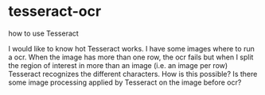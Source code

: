 # tesseract-ocr
how to use Tesseract

I would like to know hot Tesseract works. I have some images where to run a ocr. When the image has more than one row, the ocr fails but when I split the region of interest in more than an image (i.e. an image per row) Tesseract recognizes the different characters.
How is this possible?
Is there some image processing applied by Tesseract on the image before ocr?

